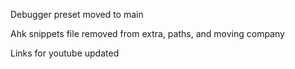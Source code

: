 Debugger preset moved to main

Ahk snippets file removed from extra, paths, and moving company

Links for youtube updated